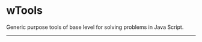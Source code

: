 # wTools

Generic purpose tools of base level for solving problems in Java Script.

_ _ _ _ _ _






